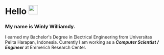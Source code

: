 # Hello <img src = "https://upload.wikimedia.org/wikipedia/commons/7/70/Emoji_u1f44b.svg" width = 30 >

### My name is Winly Williamdy.
I earned my Bachelor's Degree in Electrical Engineering from Universitas Pelita Harapan, Indonesia. Currently I am working as a ***Computer Scientist / Engineer*** at Emmerich Research Center.
